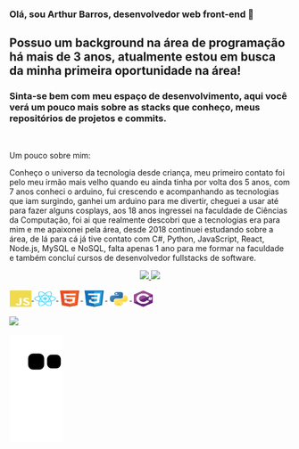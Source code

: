 ### Olá, sou Arthur Barros, desenvolvedor web front-end 👋

<h2>Possuo um background na área de programação há mais de 3 anos, atualmente estou em busca da minha primeira oportunidade na área!</h2>
<h3>Sinta-se bem com meu espaço de desenvolvimento, aqui você verá um pouco mais sobre as stacks que conheço, meus repositórios de projetos e commits.</h3>
</br>
<p>Um pouco sobre mim:</p>
<p>Conheço o universo da tecnologia desde criança, meu primeiro contato foi pelo meu irmão mais velho quando eu ainda tinha por volta dos 5 anos, com 7 anos conheci o arduino, fui crescendo e acompanhando as tecnologias que iam surgindo, ganhei um arduino para me divertir, cheguei a usar até para fazer alguns cosplays, aos 18 anos ingressei na faculdade de Ciências da Computação, foi ai que realmente descobri que a tecnologias era para mim e me apaixonei pela área, desde 2018 continuei estudando sobre a área, de lá para cá já tive contato com C#, Python, JavaScript, React, Node.js, MySQL e NoSQL, falta apenas 1 ano para me formar na faculdade e também concluí cursos de desenvolvedor fullstacks de software.</p>

<div align="center">
  <a href="https://github.com/Artmoraes">
  <img height="180em" src="https://github-readme-stats.vercel.app/api?username=Artmoraes&show_icons=true&theme=dark&include_all_commits=true&count_private=true"/>
  <img height="180em" src="https://github-readme-stats.vercel.app/api/top-langs/?username=Artmoraes&layout=compact&langs_count=7&theme=dark"/>
</div>

<div style="display: inline_block"><br>
  <img align="center" alt="Rafa-Js" height="30" width="40" src="https://raw.githubusercontent.com/devicons/devicon/master/icons/javascript/javascript-plain.svg">
  <img align="center" alt="Rafa-React" height="30" width="40" src="https://raw.githubusercontent.com/devicons/devicon/master/icons/react/react-original.svg">
  <img align="center" alt="Rafa-HTML" height="30" width="40" src="https://raw.githubusercontent.com/devicons/devicon/master/icons/html5/html5-original.svg">
  <img align="center" alt="Rafa-CSS" height="30" width="40" src="https://raw.githubusercontent.com/devicons/devicon/master/icons/css3/css3-original.svg">
  <img align="center" alt="Rafa-Python" height="30" width="40" src="https://raw.githubusercontent.com/devicons/devicon/master/icons/python/python-original.svg">
  <img align="center" alt="Rafa-Csharp" height="30" width="40" src="https://raw.githubusercontent.com/devicons/devicon/master/icons/csharp/csharp-original.svg">
</div>

<div> <br>
  <a href="https://www.linkedin.com/in/arthurbarrosdeveloper/" target="_blank"><img src="https://img.shields.io/badge/-LinkedIn-%230077B5?style=for-the-badge&logo=linkedin&logoColor=white" target="_blank"></a> 
 
  ![snake gif](https://github.com/Artmoraes/Artmoraes/blob/output/github-contribution-grid-snake.svg)
 
</div>

<!--
**Artmoraes/Artmoraes** is a ✨ _special_ ✨ repository because its `README.md` (this file) appears on your GitHub profile.

Here are some ideas to get you started:

- 🔭 No momento estou procurando trabalho como desenvolvedor front-end.
- 🌱 Atualmente estou me aprofundando na área de desenvolvedor front-end para entender melhor a área e criar uma base sólida de conhecimento.

- 📫 Contact / Contato: Arthurbarrosdev@gmail.com
-->
